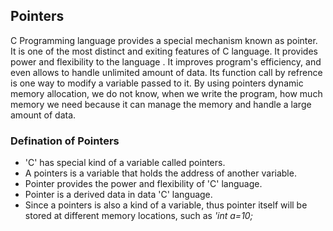 ## Pointers
C Programming language provides a special mechanism known as pointer. It is one of the most distinct and exiting features of C language. It provides power and flexibility to the language . It improves program's efficiency, and even allows to handle unlimited amount of data. Its function call by refrence is one way to modify a variable passed to it. By using pointers dynamic memory allocation, we do not know, when we write the program, how much memory we need because it can manage the memory and handle a large amount of data.

### Defination of Pointers
- 'C' has special kind of a variable called pointers.
- A pointers is a variable that holds the address of another variable.
- Pointer provides the power and flexibility of 'C' language.
- Pointer is a derived data in data 'C' language.
- Since a pointers is also a kind of a variable, thus pointer itself will be stored at different memory locations, such as *'int a=10;*